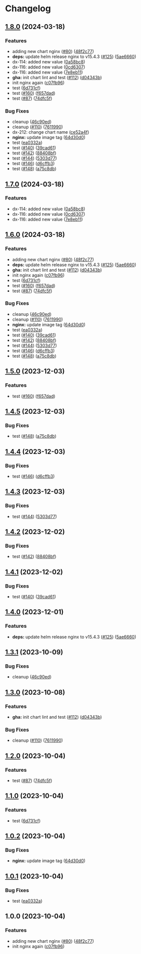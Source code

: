 # Changelog

## [1.8.0](https://github.com/apentsak-vitech/meowhq-helm-charts/compare/meowhq-nginxxx-v1.7.0...meowhq-nginxxx-v1.8.0) (2024-03-18)


### Features

* adding new chart nginx ([#80](https://github.com/apentsak-vitech/meowhq-helm-charts/issues/80)) ([48f2c77](https://github.com/apentsak-vitech/meowhq-helm-charts/commit/48f2c7773a88151d8b890d2f4006b5373c5a86ce))
* **deps:** update helm release nginx to v15.4.3 ([#125](https://github.com/apentsak-vitech/meowhq-helm-charts/issues/125)) ([5ae6660](https://github.com/apentsak-vitech/meowhq-helm-charts/commit/5ae66607744a9f4636a23eccee54cf773dc2fb2b))
* dx-114: added new value ([0a58bc8](https://github.com/apentsak-vitech/meowhq-helm-charts/commit/0a58bc8b0972184e8f5dc7908719441182fabcd2))
* dx-116: added new value ([0cd6307](https://github.com/apentsak-vitech/meowhq-helm-charts/commit/0cd6307c7af308da9b1058901aa0e05716e67e35))
* dx-116: added new value ([7e8eb11](https://github.com/apentsak-vitech/meowhq-helm-charts/commit/7e8eb11f13b68931bcfb5c871913cc6b90db44d6))
* **gha:** init chart lint and test ([#112](https://github.com/apentsak-vitech/meowhq-helm-charts/issues/112)) ([d04343b](https://github.com/apentsak-vitech/meowhq-helm-charts/commit/d04343b99d2cbf37e0bfc1f4f9809203c4038f7a))
* init nginx again ([c07fb96](https://github.com/apentsak-vitech/meowhq-helm-charts/commit/c07fb96aa43e8ae913e385e1f092afae76ed85f5))
* test ([6d731cf](https://github.com/apentsak-vitech/meowhq-helm-charts/commit/6d731cfdaa71a60a55ce1d4349e70aeedf189f20))
* test ([#160](https://github.com/apentsak-vitech/meowhq-helm-charts/issues/160)) ([f657dad](https://github.com/apentsak-vitech/meowhq-helm-charts/commit/f657dada50a1f619d734e19af1efb1be04af3475))
* test ([#87](https://github.com/apentsak-vitech/meowhq-helm-charts/issues/87)) ([74dfc5f](https://github.com/apentsak-vitech/meowhq-helm-charts/commit/74dfc5f26ca51c930d2dc66db94a9881975aa025))


### Bug Fixes

* cleanup ([46c90ed](https://github.com/apentsak-vitech/meowhq-helm-charts/commit/46c90ed5bff036a62d35255b025c5aea0117bb43))
* cleanup ([#110](https://github.com/apentsak-vitech/meowhq-helm-charts/issues/110)) ([7611990](https://github.com/apentsak-vitech/meowhq-helm-charts/commit/76119901226d4a1cb395a831fa76501dd041d4b0))
* dx-212: change chart name ([ce52a4f](https://github.com/apentsak-vitech/meowhq-helm-charts/commit/ce52a4f2a786a3087b84b3b3abae55defb5625bd))
* **nginx:** update image tag ([64d30d0](https://github.com/apentsak-vitech/meowhq-helm-charts/commit/64d30d0970a9f75c671676fef66b2f531c635727))
* test ([ea0332a](https://github.com/apentsak-vitech/meowhq-helm-charts/commit/ea0332a7ce85baa4f03fad46a2126f7bbd59c4e2))
* test ([#140](https://github.com/apentsak-vitech/meowhq-helm-charts/issues/140)) ([39cad61](https://github.com/apentsak-vitech/meowhq-helm-charts/commit/39cad61e368905fa25fe48a6c57950fba55c1ef3))
* test ([#142](https://github.com/apentsak-vitech/meowhq-helm-charts/issues/142)) ([88408bf](https://github.com/apentsak-vitech/meowhq-helm-charts/commit/88408bf1fba6bd185894e3514d735a78dc04eddd))
* test ([#144](https://github.com/apentsak-vitech/meowhq-helm-charts/issues/144)) ([5303d77](https://github.com/apentsak-vitech/meowhq-helm-charts/commit/5303d777770199074266b6863bd63fd56fed4524))
* test ([#146](https://github.com/apentsak-vitech/meowhq-helm-charts/issues/146)) ([d6cffb3](https://github.com/apentsak-vitech/meowhq-helm-charts/commit/d6cffb3e274c072c7d24b69045726f48435db665))
* test ([#148](https://github.com/apentsak-vitech/meowhq-helm-charts/issues/148)) ([a75c8db](https://github.com/apentsak-vitech/meowhq-helm-charts/commit/a75c8dbbcfed1c5cc948af6589fa98db5069e62b))

## [1.7.0](https://github.com/apentsak-vitech/meowhq-helm-charts/compare/meowhq-nginx-v1.6.0...meowhq-nginx-v1.7.0) (2024-03-18)


### Features

* dx-114: added new value ([0a58bc8](https://github.com/apentsak-vitech/meowhq-helm-charts/commit/0a58bc8b0972184e8f5dc7908719441182fabcd2))
* dx-116: added new value ([0cd6307](https://github.com/apentsak-vitech/meowhq-helm-charts/commit/0cd6307c7af308da9b1058901aa0e05716e67e35))
* dx-116: added new value ([7e8eb11](https://github.com/apentsak-vitech/meowhq-helm-charts/commit/7e8eb11f13b68931bcfb5c871913cc6b90db44d6))

## [1.6.0](https://github.com/apentsak-vitech/meowhq-helm-charts/compare/meowhq-nginx-v1.5.0...meowhq-nginx-v1.6.0) (2024-03-18)


### Features

* adding new chart nginx ([#80](https://github.com/apentsak-vitech/meowhq-helm-charts/issues/80)) ([48f2c77](https://github.com/apentsak-vitech/meowhq-helm-charts/commit/48f2c7773a88151d8b890d2f4006b5373c5a86ce))
* **deps:** update helm release nginx to v15.4.3 ([#125](https://github.com/apentsak-vitech/meowhq-helm-charts/issues/125)) ([5ae6660](https://github.com/apentsak-vitech/meowhq-helm-charts/commit/5ae66607744a9f4636a23eccee54cf773dc2fb2b))
* **gha:** init chart lint and test ([#112](https://github.com/apentsak-vitech/meowhq-helm-charts/issues/112)) ([d04343b](https://github.com/apentsak-vitech/meowhq-helm-charts/commit/d04343b99d2cbf37e0bfc1f4f9809203c4038f7a))
* init nginx again ([c07fb96](https://github.com/apentsak-vitech/meowhq-helm-charts/commit/c07fb96aa43e8ae913e385e1f092afae76ed85f5))
* test ([6d731cf](https://github.com/apentsak-vitech/meowhq-helm-charts/commit/6d731cfdaa71a60a55ce1d4349e70aeedf189f20))
* test ([#160](https://github.com/apentsak-vitech/meowhq-helm-charts/issues/160)) ([f657dad](https://github.com/apentsak-vitech/meowhq-helm-charts/commit/f657dada50a1f619d734e19af1efb1be04af3475))
* test ([#87](https://github.com/apentsak-vitech/meowhq-helm-charts/issues/87)) ([74dfc5f](https://github.com/apentsak-vitech/meowhq-helm-charts/commit/74dfc5f26ca51c930d2dc66db94a9881975aa025))


### Bug Fixes

* cleanup ([46c90ed](https://github.com/apentsak-vitech/meowhq-helm-charts/commit/46c90ed5bff036a62d35255b025c5aea0117bb43))
* cleanup ([#110](https://github.com/apentsak-vitech/meowhq-helm-charts/issues/110)) ([7611990](https://github.com/apentsak-vitech/meowhq-helm-charts/commit/76119901226d4a1cb395a831fa76501dd041d4b0))
* **nginx:** update image tag ([64d30d0](https://github.com/apentsak-vitech/meowhq-helm-charts/commit/64d30d0970a9f75c671676fef66b2f531c635727))
* test ([ea0332a](https://github.com/apentsak-vitech/meowhq-helm-charts/commit/ea0332a7ce85baa4f03fad46a2126f7bbd59c4e2))
* test ([#140](https://github.com/apentsak-vitech/meowhq-helm-charts/issues/140)) ([39cad61](https://github.com/apentsak-vitech/meowhq-helm-charts/commit/39cad61e368905fa25fe48a6c57950fba55c1ef3))
* test ([#142](https://github.com/apentsak-vitech/meowhq-helm-charts/issues/142)) ([88408bf](https://github.com/apentsak-vitech/meowhq-helm-charts/commit/88408bf1fba6bd185894e3514d735a78dc04eddd))
* test ([#144](https://github.com/apentsak-vitech/meowhq-helm-charts/issues/144)) ([5303d77](https://github.com/apentsak-vitech/meowhq-helm-charts/commit/5303d777770199074266b6863bd63fd56fed4524))
* test ([#146](https://github.com/apentsak-vitech/meowhq-helm-charts/issues/146)) ([d6cffb3](https://github.com/apentsak-vitech/meowhq-helm-charts/commit/d6cffb3e274c072c7d24b69045726f48435db665))
* test ([#148](https://github.com/apentsak-vitech/meowhq-helm-charts/issues/148)) ([a75c8db](https://github.com/apentsak-vitech/meowhq-helm-charts/commit/a75c8dbbcfed1c5cc948af6589fa98db5069e62b))

## [1.5.0](https://github.com/sunggun-yu/meowhq-helm-charts/compare/meowhq-nginx-v1.4.5...meowhq-nginx-v1.5.0) (2023-12-03)


### Features

* test ([#160](https://github.com/sunggun-yu/meowhq-helm-charts/issues/160)) ([f657dad](https://github.com/sunggun-yu/meowhq-helm-charts/commit/f657dada50a1f619d734e19af1efb1be04af3475))

## [1.4.5](https://github.com/sunggun-yu/meowhq-helm-charts/compare/meowhq-nginx-v1.4.4...meowhq-nginx-v1.4.5) (2023-12-03)


### Bug Fixes

* test ([#148](https://github.com/sunggun-yu/meowhq-helm-charts/issues/148)) ([a75c8db](https://github.com/sunggun-yu/meowhq-helm-charts/commit/a75c8dbbcfed1c5cc948af6589fa98db5069e62b))

## [1.4.4](https://github.com/sunggun-yu/meowhq-helm-charts/compare/meowhq-nginx-v1.4.3...meowhq-nginx-v1.4.4) (2023-12-03)


### Bug Fixes

* test ([#146](https://github.com/sunggun-yu/meowhq-helm-charts/issues/146)) ([d6cffb3](https://github.com/sunggun-yu/meowhq-helm-charts/commit/d6cffb3e274c072c7d24b69045726f48435db665))

## [1.4.3](https://github.com/sunggun-yu/meowhq-helm-charts/compare/meowhq-nginx-v1.4.2...meowhq-nginx-v1.4.3) (2023-12-03)


### Bug Fixes

* test ([#144](https://github.com/sunggun-yu/meowhq-helm-charts/issues/144)) ([5303d77](https://github.com/sunggun-yu/meowhq-helm-charts/commit/5303d777770199074266b6863bd63fd56fed4524))

## [1.4.2](https://github.com/sunggun-yu/meowhq-helm-charts/compare/meowhq-nginx-v1.4.1...meowhq-nginx-v1.4.2) (2023-12-02)


### Bug Fixes

* test ([#142](https://github.com/sunggun-yu/meowhq-helm-charts/issues/142)) ([88408bf](https://github.com/sunggun-yu/meowhq-helm-charts/commit/88408bf1fba6bd185894e3514d735a78dc04eddd))

## [1.4.1](https://github.com/sunggun-yu/meowhq-helm-charts/compare/meowhq-nginx-v1.4.0...meowhq-nginx-v1.4.1) (2023-12-02)


### Bug Fixes

* test ([#140](https://github.com/sunggun-yu/meowhq-helm-charts/issues/140)) ([39cad61](https://github.com/sunggun-yu/meowhq-helm-charts/commit/39cad61e368905fa25fe48a6c57950fba55c1ef3))

## [1.4.0](https://github.com/sunggun-yu/meowhq-helm-charts/compare/meowhq-nginx-v1.3.1...meowhq-nginx-v1.4.0) (2023-12-01)


### Features

* **deps:** update helm release nginx to v15.4.3 ([#125](https://github.com/sunggun-yu/meowhq-helm-charts/issues/125)) ([5ae6660](https://github.com/sunggun-yu/meowhq-helm-charts/commit/5ae66607744a9f4636a23eccee54cf773dc2fb2b))

## [1.3.1](https://github.com/sunggun-yu/meowhq-helm-charts/compare/meowhq-nginx-v1.3.0...meowhq-nginx-v1.3.1) (2023-10-09)


### Bug Fixes

* cleanup ([46c90ed](https://github.com/sunggun-yu/meowhq-helm-charts/commit/46c90ed5bff036a62d35255b025c5aea0117bb43))

## [1.3.0](https://github.com/sunggun-yu/meowhq-helm-charts/compare/meowhq-nginx-v1.2.0...meowhq-nginx-v1.3.0) (2023-10-08)


### Features

* **gha:** init chart lint and test ([#112](https://github.com/sunggun-yu/meowhq-helm-charts/issues/112)) ([d04343b](https://github.com/sunggun-yu/meowhq-helm-charts/commit/d04343b99d2cbf37e0bfc1f4f9809203c4038f7a))


### Bug Fixes

* cleanup ([#110](https://github.com/sunggun-yu/meowhq-helm-charts/issues/110)) ([7611990](https://github.com/sunggun-yu/meowhq-helm-charts/commit/76119901226d4a1cb395a831fa76501dd041d4b0))

## [1.2.0](https://github.com/sunggun-yu/meowhq-helm-charts/compare/meowhq-nginx-v1.1.0...meowhq-nginx-v1.2.0) (2023-10-04)


### Features

* test ([#87](https://github.com/sunggun-yu/meowhq-helm-charts/issues/87)) ([74dfc5f](https://github.com/sunggun-yu/meowhq-helm-charts/commit/74dfc5f26ca51c930d2dc66db94a9881975aa025))

## [1.1.0](https://github.com/sunggun-yu/meowhq-helm-charts/compare/meowhq-nginx-v1.0.2...meowhq-nginx-v1.1.0) (2023-10-04)


### Features

* test ([6d731cf](https://github.com/sunggun-yu/meowhq-helm-charts/commit/6d731cfdaa71a60a55ce1d4349e70aeedf189f20))

## [1.0.2](https://github.com/sunggun-yu/meowhq-helm-charts/compare/meowhq-nginx-v1.0.1...meowhq-nginx-v1.0.2) (2023-10-04)


### Bug Fixes

* **nginx:** update image tag ([64d30d0](https://github.com/sunggun-yu/meowhq-helm-charts/commit/64d30d0970a9f75c671676fef66b2f531c635727))

## [1.0.1](https://github.com/sunggun-yu/meowhq-helm-charts/compare/meowhq-nginx-v1.0.0...meowhq-nginx-v1.0.1) (2023-10-04)


### Bug Fixes

* test ([ea0332a](https://github.com/sunggun-yu/meowhq-helm-charts/commit/ea0332a7ce85baa4f03fad46a2126f7bbd59c4e2))

## 1.0.0 (2023-10-04)


### Features

* adding new chart nginx ([#80](https://github.com/sunggun-yu/meowhq-helm-charts/issues/80)) ([48f2c77](https://github.com/sunggun-yu/meowhq-helm-charts/commit/48f2c7773a88151d8b890d2f4006b5373c5a86ce))
* init nginx again ([c07fb96](https://github.com/sunggun-yu/meowhq-helm-charts/commit/c07fb96aa43e8ae913e385e1f092afae76ed85f5))
